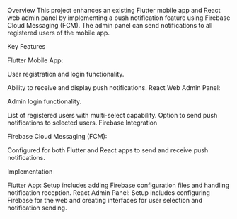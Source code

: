 Overview
This project enhances an existing Flutter mobile app and React web admin panel by implementing a push notification feature using Firebase Cloud Messaging (FCM). The admin panel can send notifications to all registered users of the mobile app.

Key Features

Flutter Mobile App:

User registration and login functionality.

Ability to receive and display push notifications.
React Web Admin Panel:

Admin login functionality.

List of registered users with multi-select capability.
Option to send push notifications to selected users.
Firebase Integration

Firebase Cloud Messaging (FCM):

Configured for both Flutter and React apps to send and receive push notifications.

Implementation

Flutter App:
Setup includes adding Firebase configuration files and handling notification reception.
React Admin Panel:
Setup includes configuring Firebase for the web and creating interfaces for user selection and notification sending.
